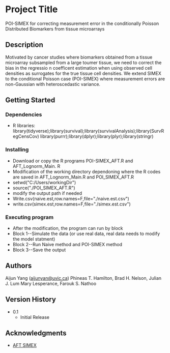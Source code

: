# Project Title

POI-SIMEX for correcting measurement error in the conditionally Poisson Distributed Biomarkers from tissue microarrays

## Description
Motivated by cancer studies where biomarkers obtained from a tissue microarray subsampled from a large toumer tissue, we need to correct the bias in the regressio n coefficent estimation when using observed cell densities as surrogates for the true tissue cell densities. We extend SIMEX to the conditional Poisson case (POI-SIMEX) where measurement errors are non-Gaussian with heteroscedastic variance.

## Getting Started

### Dependencies

* R libraries: library(tidyverse);library(survival);library(survivalAnalysis);library(SurvRegCensCov)
library(purrr);library(dplyr);library(plyr);library(stringr)

### Installing

*  Download or copy the R programs  POI-SIMEX_AFT.R and AFT_Lognorm_Main. R
*  Modification of the working directory dependoning where the R codes are saved in AFT_Lognorm_Main.R and POI_SIMEX_AFT.R
*  setwd("C:/Users/workingDir")
*  source("./POI_SIMEX_AFT.R")
*  modify the output path if needed
* Write.csv(naive.est,row.names=F,file="./naive.est.csv")
* write.csv(simex.est,row.names=F,file="./simex.est.csv")

### Executing program

* After the modification, the program can run by block
* Block 1--Simulate the data (or use real data, real data needs to modify the model statment)
* Block 2--Run Naive method and POI-SIMEX method
* Block 3--Save the output

## Authors

Aijun Yang (aijunyan@uvic.ca)
Phineas T. Hamilton, Brad H. Nelson, Julian J. Lum Mary Lesperance, Farouk S. Nathoo
## Version History

* 0.1
    * Initial Release

## Acknowledgments

* [AFT SIMEX]( https://CRAN.R-project.org/package=simexaft)

